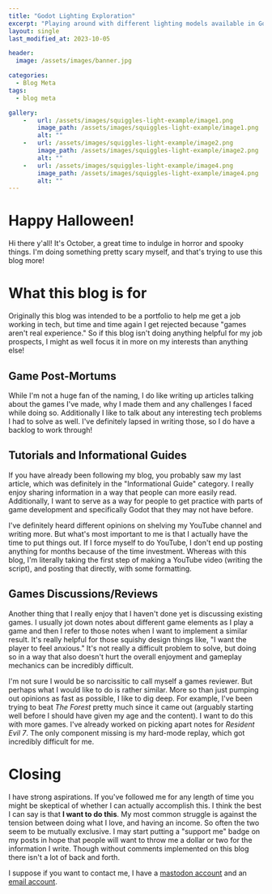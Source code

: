 ```yaml
---
title: "Godot Lighting Exploration"
excerpt: "Playing around with different lighting models available in Godot 4"
layout: single
last_modified_at: 2023-10-05

header:
  image: /assets/images/banner.jpg

categories:
  - Blog Meta
tags:
  - blog meta

gallery:
    -   url: /assets/images/squiggles-light-example/image1.png
        image_path: /assets/images/squiggles-light-example/image1.png
        alt: ""
    -   url: /assets/images/squiggles-light-example/image2.png
        image_path: /assets/images/squiggles-light-example/image2.png
        alt: ""
    -   url: /assets/images/squiggles-light-example/image4.png
        image_path: /assets/images/squiggles-light-example/image4.png
        alt: ""
---
```


# Happy Halloween!

Hi there y'all! It's October, a great time to indulge in horror and spooky things. I'm doing something pretty scary myself, and that's trying to use this blog more!

# What this blog is for

Originally this blog was intended to be a portfolio to help me get a job working in tech, but time and time again I get rejected because "games aren't real experience." So if this blog isn't doing anything helpful for my job prospects, I might as well focus it in more on my interests than anything else!

## Game Post-Mortums

While I'm not a huge fan of the naming, I do like writing up articles talking about the games I've made, why I made them and any challenges I faced while doing so. Additionally I like to talk about any interesting tech problems I had to solve as well. I've definitely lapsed in writing those, so I do have a backlog to work through!

## Tutorials and Informational Guides

If you have already been following my blog, you probably saw my last article, which was definitely in the "Informational Guide" category. I really enjoy sharing information in a way that people can more easily read. Additionally, I want to serve as a way for people to get practice with parts of game development and specifically Godot that they may not have before.

I've definitely heard different opinions on shelving my YouTube channel and writing more. But what's most important to me is that I actually have the time to put things out. If I force myself to do YouTube, I don't end up posting anything for months because of the time investment. Whereas with this blog, I'm literally taking the first step of making a YouTube video (writing the script), and posting that directly, with some formatting.

## Games Discussions/Reviews

Another thing that I really enjoy that I haven't done yet is discussing existing games. I usually jot down notes about different game elements as I play a game and then I refer to those notes when I want to implement a similar result. It's really helpful for those squishy design things like, "I want the player to feel anxious." It's not really a difficult problem to solve, but doing so in a way that also doesn't hurt the overall enjoyment and gameplay mechanics can be incredibly difficult.

I'm not sure I would be so narcissitic to call myself a games reviewer. But perhaps what I would like to do is rather similar. More so than just pumping out opinions as fast as possible, I like to dig deep. For example, I've been trying to beat *The Forest* pretty much since it came out (arguably starting well before I should have given my age and the content). I want to do this with more games. I've already worked on picking apart notes for *Resident Evil 7*. The only component missing is my hard-mode replay, which got incredibly difficult for me.

# Closing

I have strong aspirations. If you've followed me for any length of time you might be skeptical of whether I can actually accomplish this. I think the best I can say is that **I want to do this**. My most common struggle is against the tension between doing what I love, and having an income. So often the two seem to be mutually exclusive. I may start putting a "support me" badge on my posts in hope that people will want to throw me a dollar or two for the information I write. Though without comments implemented on this blog there isn't a lot of back and forth.

I suppose if you want to contact me, I have a [mastodon account](https://tech.lgbt/@queenofsquiggles) and an [email account](mailto:thequeenofsquiggles@gmail.com).
